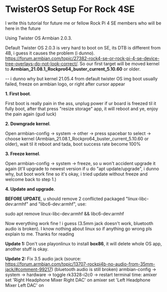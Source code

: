 # TwisterOS Setup For Rock 4SE
I write this tutorial for future me or fellow Rock Pi 4 SE members who will be here in the future

Using Twister OS Armbian 2.0.3.

Default Twister OS 2.0.3 is very hard to boot on SE, its DTB is different from 4B, i guess it causes the problem (i dunno).
https://forum.armbian.com/topic/27382-rock4-se-or-rock-pi-4-se-device-tree-overlays-do-not-look-correct/.
So our first target will be moved kernel to **Armbian_21.08.1_Rockpro64_buster_current_5.10.60** or older. 

-- i dunno why but kernel 21.05.4 from default twister OS img boot usually failed, freeze on armbian logo, or right after cursor appear 

**1. First boot**.

First boot is really pain in the ass, unplug power if ur board is freezed til it fully boot, after that press "resize storage" app, it will reboot and ye, enjoy the pain again (gud luck)

**2. Downgrade kernel**.

Open armbian-config -> system -> other -> press spacebar to select -> choose kernel (Armbian_21.08.1_Rockpro64_buster_current_5.10.60 or older), wait til it reboot and tada, boot success rate become 100%

**3. Freeze kernel**.

Open armbian-config -> system -> freeze, so u won't accident upgrade it again (it'll upgrade to newest version if u do "apt update/upgrade", i dunno why, but boot work fine so it's okay, i tried update without freeze and welcome back to step 1.)

**4. Update and upgrade**.

**BEFORE UPDATE**, u should remove 2 conflicted packaged "linux-libc-dev:armhf" and "libc6-dev:armhf", use:

sudo apt remove linux-libc-dev:armhf && libc6-dev:armhf

Now everything work fine ! i guess (3.5mm jack doesn't work, bluetooth audio is broken).
I know nothing about linux so if anything go wrong pls explain to me. Thanks for reading 

**Update 1:** Don't use playonlinux to install **box86**, it will delete whole OS app, another stuff is okay.

**Update 2:** Fix 3.5 audio jack (source: https://forum.armbian.com/topic/13707-rockpi4b-no-audio-from-35mm-jack/#comment-99217) (bluetooth audio is still broken)
  armbian-config -> system -> hardware -> toggle rk3328-i2c0 -> restart
  terminal time:
  amixer set 'Right Headphone Mixer Right DAC' on
  amixer set 'Left Headphone Mixer Left DAC' on
